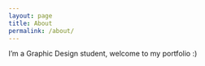 ```yaml
---
layout: page
title: About
permalink: /about/
---
```


I’m a Graphic Design student, welcome to my portfolio :)
